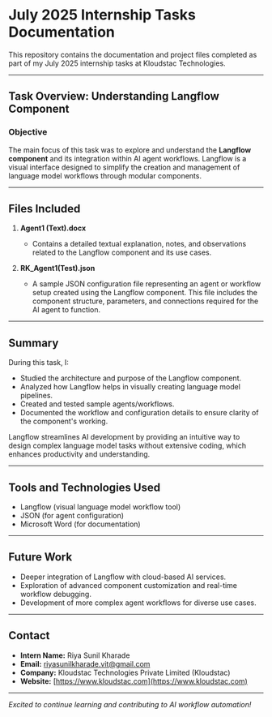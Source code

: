 # July 2025 Internship Tasks Documentation

This repository contains the documentation and project files completed as part of my July 2025 internship tasks at Kloudstac Technologies.

---

## Task Overview: Understanding Langflow Component

### Objective
The main focus of this task was to explore and understand the **Langflow component** and its integration within AI agent workflows. Langflow is a visual interface designed to simplify the creation and management of language model workflows through modular components.

---

## Files Included

1. **Agent1 (Text).docx**  
   - Contains a detailed textual explanation, notes, and observations related to the Langflow component and its use cases.

2. **RK_Agent1(Test).json**  
   - A sample JSON configuration file representing an agent or workflow setup created using the Langflow component. This file includes the component structure, parameters, and connections required for the AI agent to function.

---

## Summary

During this task, I:

- Studied the architecture and purpose of the Langflow component.
- Analyzed how Langflow helps in visually creating language model pipelines.
- Created and tested sample agents/workflows.
- Documented the workflow and configuration details to ensure clarity of the component's working.

Langflow streamlines AI development by providing an intuitive way to design complex language model tasks without extensive coding, which enhances productivity and understanding.

---

## Tools and Technologies Used

- Langflow (visual language model workflow tool)
- JSON (for agent configuration)
- Microsoft Word (for documentation)

---

## Future Work

- Deeper integration of Langflow with cloud-based AI services.
- Exploration of advanced component customization and real-time workflow debugging.
- Development of more complex agent workflows for diverse use cases.

---

## Contact

- **Intern Name:** Riya Sunil Kharade  
- **Email:** riyasunilkharade.vit@gmail.com  
- **Company:** Kloudstac Technologies Private Limited (Kloudstac)  
- **Website:** [https://www.kloudstac.com](https://www.kloudstac.com)

---

*Excited to continue learning and contributing to AI workflow automation!*
